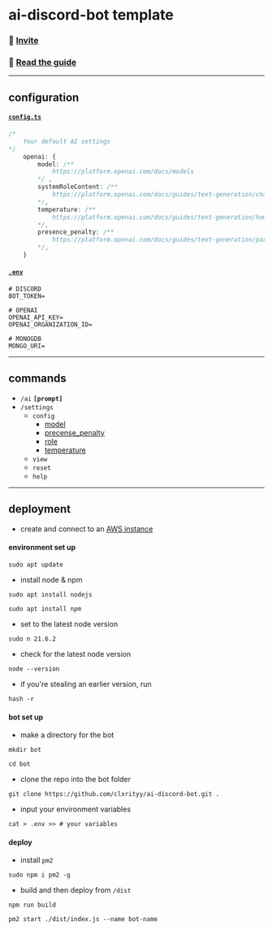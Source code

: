 # ai-discord-bot template

### 🔗 [Invite](https://discord.com/api/oauth2/authorize?client_id=1207469340149026837&permissions=2147483648&scope=bot)

### 📖 [Read the guide](https://dev.to/clxrityy/how-to-create-a-dynamic-ai-discord-bot-with-typescript-3gjn)

---

## configuration

#### [`config.ts`](/src/config.ts)

```ts
/*
    Your default AI settings
*/
    openai: {
        model: /** 
            https://platform.openai.com/docs/models
        */ ,
        systemRoleContent: /**
            https://platform.openai.com/docs/guides/text-generation/chat-completions-api
        */,
        temperature: /**
            https://platform.openai.com/docs/guides/text-generation/how-should-i-set-the-temperature-parameter
        */,
        presence_penalty: /** 
            https://platform.openai.com/docs/guides/text-generation/parameter-details
        */,
    }
```

#### [`.env`](/.env.example)
```env
# DISCORD
BOT_TOKEN=

# OPENAI
OPENAI_API_KEY=
OPENAI_ORGANIZATION_ID=

# MONOGDB
MONGO_URI=
```

---

## commands

- `/ai` **`[prompt]`**
- `/settings`
    - `config`
        -  [model](https://platform.openai.com/docs/models)
        -  [precense_penalty](https://platform.openai.com/docs/guides/text-generation/parameter-details)
        -  [role](https://platform.openai.com/docs/guides/text-generation/chat-completions-api)
        -  [temperature](https://platform.openai.com/docs/guides/text-generation/how-should-i-set-the-temperature-parameter)
    - `view`
    - `reset`
    - `help`

---

## deployment

- create and connect to an [AWS instance](https://ca-central-1.console.aws.amazon.com/ec2/home?c=ec2&p=pm&region=ca-central-1&z=1#Home:)

#### environment set up

```ubuntu
sudo apt update
```

- install node & npm 

```ubuntu
sudo apt install nodejs
```
```
sudo apt install npm
```

- set to the latest node version

```
sudo n 21.6.2
```

- check for the latest node version

```ubuntu
node --version
```

- if you're stealing an earlier version, run

```ubuntu
hash -r
```

#### bot set up

- make a directory for the bot

```ubuntu
mkdir bot
```
```ubuntu
cd bot
```

- clone the repo into the bot folder

```ubuntu
git clone https://github.com/clxrityy/ai-discord-bot.git .
```

- input your environment variables

```ubuntu
cat > .env >> # your variables
```

#### deploy

- install `pm2`

```ubuntu
sudo npm i pm2 -g
```

- build and then deploy from `/dist`

```ubuntu
npm run build
```
```ubuntu
pm2 start ./dist/index.js --name bot-name
```